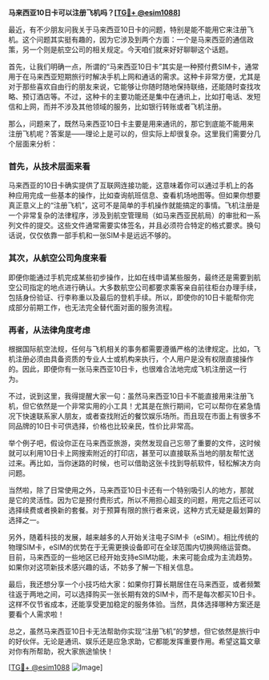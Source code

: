 **马来西亚10日卡可以注册飞机吗？[[TG💪+ @esim1088](https://t.me/s/esim1088)]**

最近，有不少朋友问我关于马来西亚10日卡的问题，特别是能不能用它来注册飞机。这个问题其实挺有趣的，因为它涉及到两个方面：一个是马来西亚的通信政策，另一个则是航空公司的相关规定。今天咱们就来好好聊聊这个话题。

首先，让我们明确一点，所谓的“马来西亚10日卡”其实是一种预付费SIM卡，通常用于在马来西亚短期旅行时解决手机上网和通话的需求。这种卡非常方便，尤其是对于那些喜欢自由行的朋友来说，它能够让你随时随地保持联络，还能随时查找攻略、预订酒店等。不过，这种卡的主要功能还是集中在通讯上，比如打电话、发短信和上网，而并不涉及其他领域的服务，比如银行转账或者飞机注册。

那么，问题来了，既然马来西亚10日卡主要是用来通讯的，那它到底能不能用来注册飞机呢？答案是——理论上是可以的，但实际上却很复杂。这里我们需要分几个层面来分析：

### 首先，从技术层面来看

马来西亚的10日卡确实提供了互联网连接功能，这意味着你可以通过手机上的各种应用完成一些基本的操作，比如查询航班信息、查看机场地图等。但如果你想要真正意义上的“注册飞机”，这可不是简单的手机操作就能搞定的事情。飞机注册是一个非常复杂的法律程序，涉及到航空管理局（如马来西亚民航局）的审批和一系列文件的提交。这些文件通常需要实体签名，并且必须符合特定的格式要求。换句话说，仅仅依靠一部手机和一张SIM卡是远远不够的。

### 其次，从航空公司角度来看

即便你能通过手机完成某些初步操作，比如在线申请某些服务，最终还是需要到航空公司指定的地点进行确认。大多数航空公司都要求乘客亲自前往柜台办理手续，包括身份验证、行李称重以及最后的登机手续。所以，即使你的10日卡能帮你完成部分前期工作，也无法完全替代面对面的服务流程。

### 再者，从法律角度考虑

根据国际航空法规，任何与飞机相关的事务都需要遵循严格的法律规定。比如，飞机注册必须由具备资质的专业人士或机构来执行，个人用户是没有权限直接操作的。因此，即便你有一张马来西亚10日卡，也很难合法地完成飞机注册这一行为。

不过，说到这里，我得提醒大家一句：虽然马来西亚10日卡不能直接用来注册飞机，但它依然是一个非常实用的小工具！尤其是在旅行期间，它可以帮你在紧急情况下快速联系家人朋友，或者查找附近的餐饮娱乐场所。而且现在市面上有很多不同品牌的10日卡可供选择，价格也比较亲民，性价比非常高。

举个例子吧，假设你正在马来西亚旅游，突然发现自己忘带了重要的文件，这时候就可以利用10日卡上网搜索附近的打印店，甚至可以直接联系当地的朋友帮忙送过来。再比如，当你迷路的时候，也可以借助这张卡找到导航软件，轻松解决方向问题。

当然啦，除了日常使用之外，马来西亚10日卡还有一个特别吸引人的地方，那就是它的灵活性。因为它是预付费形式，所以不用担心超支的问题，用完之后还可以选择续费或者换新的套餐。对于预算有限的旅行者来说，这种方式无疑是最划算的选择之一。

另外，随着科技的发展，越来越多的人开始关注电子SIM卡（eSIM）。相比传统的物理SIM卡，eSIM的优势在于无需更换设备即可在全球范围内切换网络运营商。目前，马来西亚的一些地区已经开始支持eSIM功能，未来可能会成为主流趋势。如果你对这项新技术感兴趣的话，不妨多了解一下相关信息。

最后，我还想分享一个小技巧给大家：如果你打算长期居住在马来西亚，或者频繁往返于两地之间，可以选择购买一张长期有效的SIM卡，而不是每次都买10日卡。这样不仅节省成本，还能享受更加稳定的服务体验。当然，具体选择哪种方案还是要看个人需求啦！

总之，虽然马来西亚10日卡无法帮助你实现“注册飞机”的梦想，但它依然是旅行中的好伙伴。无论是通讯、娱乐还是应急求助，它都能发挥重要作用。希望这篇文章对你有所帮助，祝大家旅途愉快！

[[TG💪+ @esim1088](https://t.me/s/esim1088) ![Image](https://i.postimg.cc/4NQfJmqS/Snipaste-2025-05-13-00-14-12.png)]